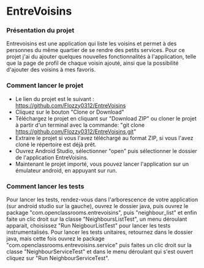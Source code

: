 # EntreVoisins

### Présentation du projet

Entrevoisins est une application qui liste les voisins et permet à des personnes du même quartier de se rendre des petits services.
Pour ce projet j'ai du ajouter quelques nouvelles fonctionnalités à l'application, telle que la page de profil de chaque voisin ajouté, ainsi que la possibilité d'ajouter des voisins à mes favoris.




### Comment lancer le projet

- Le lien du projet est le suivant : https://github.com/Flozzy0312/EntreVoisins
- Cliquez sur le bouton "Clone or Download"
- Téléchargez le projet en cliquant sur "Download ZIP" ou cloner le projet à partir d'un terminal avec la commande: "git clone https://github.com/Flozzy0312/EntreVoisins.git"
- Extraire le projet si vous l'avez téléchargé au format ZIP, si vous l'avez cloné le répertoire est déjà prêt.
- Ouvrez Android Studio, sélectionner "open" puis sélectionner le dossier de l'application EntreVoisins.
- Maintenant le projet importé, vous pouvez lancer l'application sur un émulateur android, en appuyant sur run.




### Comment lancer les tests

Pour lancer les tests, rendez-vous dans l'arborescence de votre application (sur android studio sur la gauche), ouvrez le dossier java, puis ouvrez le package "com.openclassrooms.entrevoisins", puis "neighbour_list" et enfin faite un clic droit sur la classe "NeighboursListTest", un menu déroulant apparait, choisissez "Run NeigbourListTest" pour lancer les tests instrumentalisés.
Pour lancer les tests unitaires, retournez dans le dossier java, mais cette fois ouvrez le package "com.openclassrooms.entrevoisins.service" puis faites un clic droit sur la classe "NeighbourServiceTest" et dans le menu déroulant qui s'est ouvert cliquez sur "Run NeighbourServiceTest".
